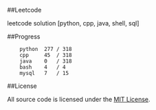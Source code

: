 ##Leetcode

leetcode solution [python, cpp, java, shell, sql]

##Progress

```	
    python  277 / 318
    cpp     45  / 318
    java    0   / 318
    bash    4   / 4
    mysql   7   / 15
```

##License

All source code is licensed under the [MIT License](https://raw.githubusercontent.com/luosch/leetcode/master/LICENSE).
